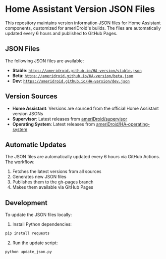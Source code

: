 # Home Assistant Version JSON Files

This repository maintains version information JSON files for Home Assistant components, customized for ameriDroid's builds. The files are automatically updated every 6 hours and published to GitHub Pages.

## JSON Files

The following JSON files are available:

- **Stable**: [`https://ameridroid.github.io/HA-version/stable.json`](https://ameridroid.github.io/HA-version/stable.json)
- **Beta**: [`https://ameridroid.github.io/HA-version/beta.json`](https://ameridroid.github.io/HA-version/beta.json)
- **Dev**: [`https://ameridroid.github.io/HA-version/dev.json`](https://ameridroid.github.io/HA-version/dev.json)


## Version Sources

- **Home Assistant**: Versions are sourced from the official Home Assistant version JSONs
- **Supervisor**: Latest releases from [ameriDroid/supervisor](https://github.com/ameriDroid/supervisor)
- **Operating System**: Latest releases from [ameriDroid/HA-operating-system](https://github.com/ameriDroid/HA-operating-system)

## Automatic Updates

The JSON files are automatically updated every 6 hours via GitHub Actions. The workflow:

1. Fetches the latest versions from all sources
2. Generates new JSON files
3. Publishes them to the gh-pages branch
4. Makes them available via GitHub Pages

## Development

To update the JSON files locally:

1. Install Python dependencies:
```bash
pip install requests
```

2. Run the update script:
```bash
python update_json.py
```
